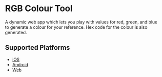 # RGB Colour Tool

A dynamic web app which lets you play with values for red, green, and blue to generate a colour for your reference.
Hex code for the colour is also generated.

## Supported Platforms
- [iOS](https://apps.apple.com/us/app/rgb-colour-tool/id6742676407)
- [Android](https://play.google.com/store/apps/details?id=com.o2tech.colours)
- [Web](https://rgb-tool.web.app/)
